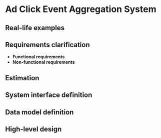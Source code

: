 # Ad Click Event Aggregation System

## Real-life examples

## Requirements clarification
- **Functional requirements**
- **Non-functional requirements**

## Estimation

## System interface definition

## Data model definition

## High-level design
